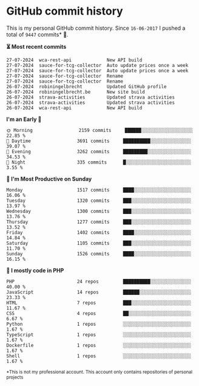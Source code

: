 # GitHub commit history
This is my personal GitHub commit history. Since <!--START_SECTION:first-commit-date-->`16-06-2017`<!--END_SECTION:first-commit-date--> I pushed a total of <!--START_SECTION:total-commit-count-->`9447`<!--END_SECTION:total-commit-count--> commits* 🎉.

<!--START_SECTION:most-recent-commits-->
**⏳ Most recent commits**
                                        
```text
27-07-2024  wca-rest-api             New API build
27-07-2024  sauce-for-tcg-collector  Auto update prices once a week
27-07-2024  sauce-for-tcg-collector  Auto update prices once a week
27-07-2024  sauce-for-tcg-collector  Rename
27-07-2024  sauce-for-tcg-collector  Rename
26-07-2024  robiningelbrecht         Updated GitHub profile
26-07-2024  robiningelbrecht.be      New site build
26-07-2024  strava-activities        Updated strava activities
26-07-2024  strava-activities        Updated strava activities
26-07-2024  wca-rest-api             New API build
```
<!--END_SECTION:most-recent-commits-->  

<!--START_SECTION:commits-per-day-time-->
**I&#039;m an Early 🐤**

```text
🌞 Morning                 2159 commits     ██████░░░░░░░░░░░░░░░░░░░   22.85 %
🌆 Daytime                 3691 commits     ██████████░░░░░░░░░░░░░░░   39.07 %
🌃 Evening                 3262 commits     █████████░░░░░░░░░░░░░░░░   34.53 %
🌙 Night                   335 commits      █░░░░░░░░░░░░░░░░░░░░░░░░   3.55 %
```
<!--END_SECTION:commits-per-day-time-->  

<!--START_SECTION:commits-per-weekday-->
**📅 I&#039;m Most Productive on Sunday**

```text
Monday                    1517 commits     ████░░░░░░░░░░░░░░░░░░░░░   16.06 %
Tuesday                   1320 commits     ███░░░░░░░░░░░░░░░░░░░░░░   13.97 %
Wednesday                 1300 commits     ███░░░░░░░░░░░░░░░░░░░░░░   13.76 %
Thursday                  1277 commits     ███░░░░░░░░░░░░░░░░░░░░░░   13.52 %
Friday                    1402 commits     ████░░░░░░░░░░░░░░░░░░░░░   14.84 %
Saturday                  1105 commits     ███░░░░░░░░░░░░░░░░░░░░░░   11.70 %
Sunday                    1526 commits     ████░░░░░░░░░░░░░░░░░░░░░   16.15 %
```
<!--END_SECTION:commits-per-weekday-->  

<!--START_SECTION:repos-per-language-->
**💬 I mostly code in PHP**

```text
PHP                       24 repos         ██████████░░░░░░░░░░░░░░░   40.00 %
JavaScript                14 repos         ██████░░░░░░░░░░░░░░░░░░░   23.33 %
HTML                      7 repos          ███░░░░░░░░░░░░░░░░░░░░░░   11.67 %
CSS                       4 repos          ██░░░░░░░░░░░░░░░░░░░░░░░   6.67 %
Python                    1 repos          ░░░░░░░░░░░░░░░░░░░░░░░░░   1.67 %
TypeScript                1 repos          ░░░░░░░░░░░░░░░░░░░░░░░░░   1.67 %
Dockerfile                1 repos          ░░░░░░░░░░░░░░░░░░░░░░░░░   1.67 %
Shell                     1 repos          ░░░░░░░░░░░░░░░░░░░░░░░░░   1.67 %
```
<!--END_SECTION:repos-per-language-->  

<sub>*This is not my professional account. This account only contains repositories of personal projects</sub>
